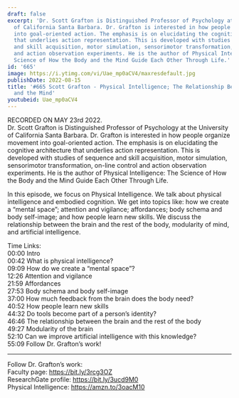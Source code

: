 ```yaml
---
draft: false
excerpt: 'Dr. Scott Grafton is Distinguished Professor of Psychology at the University
  of California Santa Barbara. Dr. Grafton is interested in how people organize movement
  into goal-oriented action. The emphasis is on elucidating the cognitive architecture
  that underlies action representation. This is developed with studies of sequence
  and skill acquisition, motor simulation, sensorimotor transformation, on-line control
  and action observation experiments. He is the author of Physical Intelligence: The
  Science of How the Body and the Mind Guide Each Other Through Life.'
id: '665'
image: https://i.ytimg.com/vi/Uae_mp0aCV4/maxresdefault.jpg
publishDate: 2022-08-15
title: '#665 Scott Grafton - Physical Intelligence; The Relationship Between the Body
  and the Mind'
youtubeid: Uae_mp0aCV4
---
```

RECORDED ON MAY 23rd 2022.  
Dr. Scott Grafton is Distinguished Professor of Psychology at the University of California Santa Barbara. Dr. Grafton is interested in how people organize movement into goal-oriented action. The emphasis is on elucidating the cognitive architecture that underlies action representation. This is developed with studies of sequence and skill acquisition, motor simulation, sensorimotor transformation, on-line control and action observation experiments. He is the author of Physical Intelligence: The Science of How the Body and the Mind Guide Each Other Through Life.

In this episode, we focus on Physical Intelligence. We talk about physical intelligence and embodied cognition. We get into topics like: how we create a “mental space”; attention and vigilance; affordances; body schema and body self-image; and how people learn new skills. We discuss the relationship between the brain and the rest of the body, modularity of mind, and artificial intelligence.

Time Links:  
00:00 Intro  
00:42  What is physical intelligence?  
09:09  How do we create a “mental space”?  
12:26  Attention and vigilance  
21:59  Affordances  
27:53  Body schema and body self-image  
37:00  How much feedback from the brain does the body need?  
40:52  How people learn new skills  
44:32  Do tools become part of a person’s identity?  
46:46  The relationship between the brain and the rest of the body  
49:27  Modularity of the brain  
52:10  Can we improve artificial intelligence with this knowledge?  
55:09  Follow Dr. Grafton’s work!

---

Follow Dr. Grafton’s work:  
Faculty page: https://bit.ly/3rcg3OZ  
ResearchGate profile: https://bit.ly/3ucd9M0  
Physical Intelligence: https://amzn.to/3oacM10
